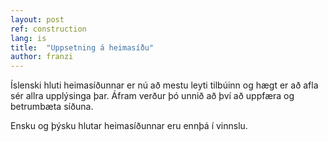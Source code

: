 ```yaml
---
layout: post
ref: construction
lang: is
title:  "Uppsetning á heimasíðu"
author: franzi
---
```

Íslenski hluti heimasíðunnar er nú að mestu leyti tilbúinn og hægt er að afla sér allra upplýsinga þar. Áfram verður þó unnið að því að uppfæra og betrumbæta síðuna.

Ensku og þýsku hlutar heimasíðunnar eru ennþá í vinnslu.
